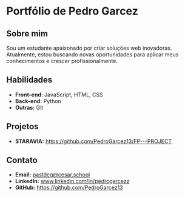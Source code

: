 # Portfólio de Pedro Garcez

## Sobre mim
Sou um estudante apaixonado por criar soluções web inovadoras. Atualmente, estou buscando novas oportunidades para aplicar meus conhecimentos e crescer profissionalmente.

## Habilidades
* **Front-end:** JavaScript, HTML, CSS
* **Back-end:** Python
* **Outras:** Git

## Projetos
* **STARAVIA:** https://github.com/PedroGarcez13/FP---PROJECT

## Contato
* **Email:** pastdcg@cesar.school
* **LinkedIn:** www.linkedin.com/in/pedrogarcezz
* **GitHub:** https://github.com/PedroGarcez13

